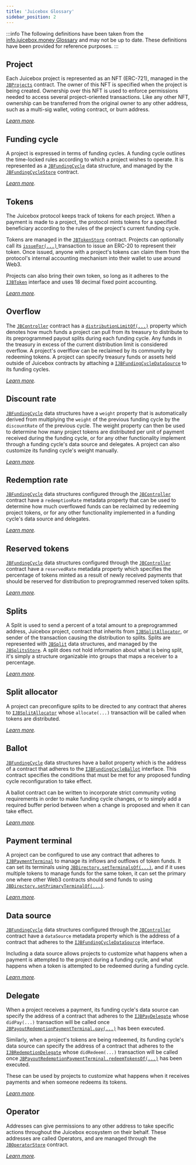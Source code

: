 ```yaml
---
title: 'Juicebox Glossary'
sidebar_position: 2
---
```


:::info
The following definitions have been taken from the [info.juicebox.money Glossary](https://info.juicebox.money/dev/learn/glossary/) and may not be up to date. These definitions have been provided for reference purposes.
:::

## Project

Each Juicebox project is represented as an NFT (ERC-721), managed in the <a href="https://info.juicebox.money/dev/api/contracts/jbprojects/"><code>JBProjects</code></a> contract. The owner of this NFT is specified when the project is being created. Ownership over this NFT is used to enforce permissions needed to access several project-oriented transactions. Like any other NFT, ownership can be transferred from the original owner to any other address, such as a multi-sig wallet, voting contract, or burn address.

_[Learn more](https://info.juicebox.money/dev/learn/glossary/project.md)._

## Funding cycle

A project is expressed in terms of funding cycles. A funding cycle outlines the time-locked rules according to which a project wishes to operate. It is represented as a <a href="https://info.juicebox.money/dev/api/data-structures/jbfundingcycle"><code>JBFundingCycle</code></a> data structure, and managed by the <a href="https://info.juicebox.money/dev/api/contracts/jbfundingcyclestore/"><code>JBFundingCycleStore</code></a> contract.

_[Learn more](https://info.juicebox.money/dev/learn/glossary/funding-cycle.md)._

## Tokens

The Juicebox protocol keeps track of tokens for each project. When a payment is made to a project, the protocol mints tokens for a specified beneficiary according to the rules of the project's current funding cycle.

Tokens are managed in the <a href="https://info.juicebox.money/dev/api/contracts/jbtokenstore/"><code>JBTokenStore</code></a> contract. Projects can optionally call its <a href="https://info.juicebox.money/dev/api/contracts/jbtokenstore/write/issuefor"><code>issueFor(...)</code> </a>transaction to issue an ERC-20 to represent their token. Once issued, anyone with a project's tokens can claim them from the protocol's internal accounting mechanism into their wallet to use around Web3.

Projects can also bring their own token, so long as it adheres to the <a href="https://info.juicebox.money/dev/api/interfaces/ijbtoken"><code>IJBToken</code></a> interface and uses 18 decimal fixed point accounting.

_[Learn more](https://info.juicebox.money/dev/learn/glossary/tokens.md)._

## Overflow

The <a href="https://info.juicebox.money/dev/api/contracts/or-controllers/jbcontroller/"><code>JBController</code></a> contract has a <a href="https://info.juicebox.money/dev/api/contracts/or-controllers/jbcontroller/properties/distributionlimitof"><code>distributionLimitOf(...)</code></a> property which denotes how much funds a project can pull from its treasury to distribute to its preprogrammed payout splits during each funding cycle. Any funds in the treasury in excess of the current distribution limit is considered overflow. A project's overlflow can be reclaimed by its community by redeeming tokens. A project can specify treasury funds or assets held outside of Juicebox contracts by attaching a <a href="https://info.juicebox.money/dev/api/interfaces/ijbfundingcycledatasource"><code>IJBFundingCycleDataSource</code></a> to its funding cycles.

_[Learn more](https://info.juicebox.money/dev/learn/glossary/overflow.md)._

## Discount rate

<a href="https://info.juicebox.money/dev/api/data-structures/jbfundingcycle"><code>JBFundingCycle</code></a> data structures have a <code>weight</code> property that is automatically derived from multiplying the <code>weight</code> of the previous funding cycle by the <code>discountRate</code> of the previous cycle. The weight property can then be used to determine how many project tokens are distributed per unit of payment received during the funding cycle, or for any other functionality implement through a funding cycle's data source and delegates. A project can also customize its funding cycle's weight manually.

_[Learn more](https://info.juicebox.money/dev/learn/glossary/discount-rate.md)._

## Redemption rate

<a href="https://info.juicebox.money/dev/api/data-structures/jbfundingcycle"><code>JBFundingCycle</code></a> data structures configured through the <a href="https://info.juicebox.money/dev/api/contracts/or-controllers/jbcontroller/"><code>JBController</code></a> contract have a <code>redemptionRate</code> metadata property that can be used to determine how much overflowed funds can be reclaimed by redeeming project tokens, or for any other functionality implemented in a funding cycle's data source and delegates.

_[Learn more](https://info.juicebox.money/dev/learn/glossary/redemption-rate.md)._

## Reserved tokens

<a href="https://info.juicebox.money/dev/api/data-structures/jbfundingcycle"><code>JBFundingCycle</code></a> data structures configured through the <a href="https://info.juicebox.money/dev/api/contracts/or-controllers/jbcontroller/"><code>JBController</code></a> contract have a <code>reservedRate</code> metadata property which specifies the percentage of tokens minted as a result of newly received payments that should be reserved for distribution to preprogrammed reserved token splits.

_[Learn more](https://info.juicebox.money/dev/learn/glossary/reserved-tokens.md)._

## Splits

A Split is used to send a percent of a total amount to a preprogrammed address, Juicebox project, contract that inherits from <a href="https://info.juicebox.money/dev/api/interfaces/ijbsplitallocator"><code>IJBSplitAllocator</code></a>, or sender of the transaction causing the distribution to splits. Splits are represented with <a href="https://info.juicebox.money/dev/api/data-structures/jbsplit"><code>JBSplit</code></a> data structures, and managed by the <a href="https://info.juicebox.money/dev/api/contracts/jbsplitsstore/"><code>JBSplitsStore</code></a>. A split does not hold information about what is being split, it's simply a structure organizable into groups that maps a receiver to a percentage.

_[Learn more](https://info.juicebox.money/dev/learn/glossary/splits.md)._

## Split allocator

A project can preconfigure splits to be directed to any contract that aheres to <a href="https://info.juicebox.money/dev/api/interfaces/ijbsplitallocator"><code>IJBSplitAllocator</code></a> whose <code>allocate(...)</code> transaction will be called when tokens are distributed.

_[Learn more](https://info.juicebox.money/dev/learn/glossary/split-allocator.md)._

## Ballot

<a href="https://info.juicebox.money/dev/api/data-structures/jbfundingcycle"><code>JBFundingCycle</code></a> data structures have a ballot property which is the address of a contract that adheres to the <a href="https://info.juicebox.money/dev/api/interfaces/ijbfundingcycleballot"><code>IJBFundingCycleBallot</code></a> interface. This contract specifies the conditions that must be met for any proposed funding cycle reconfiguration to take effect.

A ballot contract can be written to incorporate strict community voting requirements in order to make funding cycle changes, or to simply add a required buffer period between when a change is proposed and when it can take effect.

_[Learn more](https://info.juicebox.money/dev/learn/glossary/ballot.md)._

## Payment terminal

A project can be configured to use any contract that adheres to [`IJBPaymentTerminal`](/dev/api/interfaces/ijbpaymentterminal.md) to manage its inflows and outflows of token funds. It can set its terminals using [`JBDirectory.setTerminalsOf(...)`](/dev/api/contracts/jbdirectory/write/setterminalsof.md), and if it uses multiple tokens to manage funds for the same token, it can set the primary one where other Web3 contracts should send funds to using [`JBDirectory.setPrimaryTerminalOf(...)`](/dev/api/contracts/jbdirectory/write/setprimaryterminalof.md).

_[Learn more](https://info.juicebox.money/dev/learn/glossary/payment-terminal.md)._

## Data source

<a href="https://info.juicebox.money/dev/api/data-structures/jbfundingcycle"><code>JBFundingCycle</code></a> data structures configured through the <a href="https://info.juicebox.money/dev/api/contracts/or-controllers/jbcontroller/"><code>JBController</code></a> contract have a <code>dataSource</code> metadata property which is the address of a contract that adheres to the <a href="https://info.juicebox.money/dev/api/interfaces/ijbfundingcycledatasource"><code>IJBFundingCycleDataSource</code></a> interface.

Including a data source allows projects to customize what happens when a payment is attempted to the project during a funding cycle, and what happens when a token is attempted to be redeemed during a funding cycle.

_[Learn more](https://info.juicebox.money./data-source.md)._

## Delegate

When a project receives a payment, its funding cycle's data source can specify the address of a contract that adheres to the <a href="https://info.juicebox.money/dev/api/interfaces/ijbpaydelegate"><code>IJBPayDelegate</code></a> whose <code>didPay(...)</code> transaction will be called once <a href="https://info.juicebox.money/dev/api/contracts/or-payment-terminals/or-abstract/jbpayoutredemptionpaymentterminal/write/pay"><code>JBPayoutRedemptionPaymentTerminal.pay(...)</code></a> has been executed.

Similarly, when a project's tokens are being redeemed, its funding cycle's data source can specify the address of a contract that adheres to the <a href="https://info.juicebox.money/dev/api/interfaces/ijbredemptiondelegate"><code>IJBRedemptionDelegate</code></a> whose <code>didRedeem(...)</code> transaction will be called once <a href="https://info.juicebox.money/dev/api/contracts/or-payment-terminals/or-abstract/jbpayoutredemptionpaymentterminal/write/redeemtokensof"><code>JBPayoutRedemptionPaymentTerminal.redeemTokensOf(...)</code></a> has been executed.

These can be used by projects to customize what happens when it receives payments and when someone redeems its tokens.

_[Learn more](https://info.juicebox.money/dev/learn/glossary/delegate.md)._

## Operator

Addresses can give permissions to any other address to take specific actions throughout the Juicebox ecosystem on their behalf. These addresses are called Operators, and are managed through the <a href="https://info.juicebox.money/dev/api/contracts/jboperatorstore/"><code>JBOperatorStore</code></a> contract.

_[Learn more](https://info.juicebox.money/dev/learn/glossary/operator.md)._

